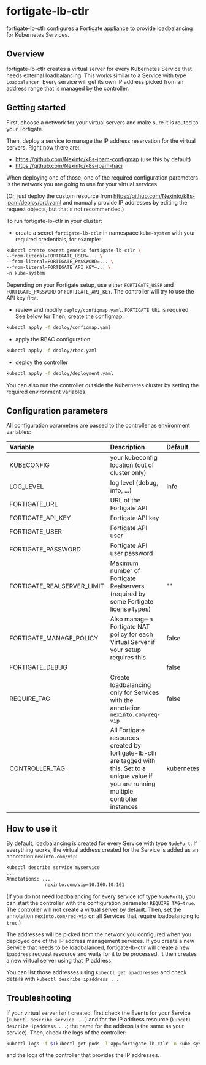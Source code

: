 # fortigate-lb-ctlr

fortigate-lb-ctlr configures a Fortigate appliance to provide loadbalancing for Kubernetes Services.

## Overview

fortigate-lb-ctlr creates a virtual server for every Kubernetes Service that needs external loadbalancing.
This works similar to a Service with type `Loadbalancer`. Every service will get its own IP address picked from an
address range that is managed by the controller.

## Getting started

First, choose a network for your virtual servers and make sure it is routed to your Fortigate.

Then, deploy a service to manage the IP address reservation for the virtual servers. Right now there are:

 * https://github.com/Nexinto/k8s-ipam-configmap (use this by default)
 * https://github.com/Nexinto/k8s-ipam-haci

When deploying one of those, one of the required configuration parameters is the network you are going to use for
your virtual services.

(Or, just deploy the custom resource from https://github.com/Nexinto/k8s-ipam/deploy/crd.yaml and manually provide
IP addresses by editing the request objects, but that's not recommended.)

To run fortigate-lb-ctlr in your cluster:

- create a secret `fortigate-lb-ctlr` in namespace `kube-system` with your required credentials, for example:

```bash
kubectl create secret generic fortigate-lb-ctlr \
--from-literal=FORTIGATE_USER=... \
--from-literal=FORTIGATE_PASSWORD=... \
--from-literal=FORTIGATE_API_KEY=... \
-n kube-system
```

Depending on your Fortigate setup, use either `FORTIGATE_USER` and `FORTIGATE_PASSWORD` or `FORTIGATE_API_KEY`.
The controller will try to use the API key first.

- review and modify `deploy/configmap.yaml`. `FORTIGATE_URL` is required. See below for Then, create the configmap:

```bash
kubectl apply -f deploy/configmap.yaml
```

- apply the RBAC configuration:

```bash
kubectl apply -f deploy/rbac.yaml
```

- deploy the controller

```bash
kubectl apply -f deploy/deployment.yaml
```

You can also run the controller outside the Kubernetes cluster by setting the required environment variables.

## Configuration parameters

All configuration parameters are passed to the controller as environment variables:

| Variable | Description | Default |
|:-----|:------------|:--------|
|KUBECONFIG|your kubeconfig location (out of cluster only)||
|LOG_LEVEL|log level (debug, info, ...)|info|
|FORTIGATE_URL|URL of the Fortigate API||
|FORTIGATE_API_KEY|Fortigate API key||
|FORTIGATE_USER|Fortigate API user||
|FORTIGATE_PASSWORD|Fortigate API user password||
|FORTIGATE_REALSERVER_LIMIT|Maximum number of Fortigate Realservers (required by some Fortigate license types)|""|
|FORTIGATE_MANAGE_POLICY|Also manage a Fortigate NAT policy for each Virtual Server if your setup requires this|false|
|FORTIGATE_DEBUG||false|
|REQUIRE_TAG|Create loadbalancing only for Services with the annotation `nexinto.com/req-vip`|false|
|CONTROLLER_TAG|All Fortigate resources created by fortigate-lb-ctlr are tagged with this. Set to a unique value if you are running multiple controller instances|kubernetes|

## How to use it

By default, loadbalancing is created for every Service with type `NodePort`. If everything works, the 
virtual address created for the Service is added as an annotation `nexinto.com/vip`:

```bash
kubectl describe service myservice
...
Annotations: ...
              nexinto.com/vip=10.160.10.161

```
(If you do not need loadbalancing for every service (of type `NodePort`), you can start the controller
with the configuration parameter `REQUIRE_TAG=true`. The controller will not create a virtual server
by default. Then, set the annotation `nexinto.com/req-vip` on all Services that require loadbalancing to `true`.)

The addresses will be picked from the network you configured when you deployed one of the IP address
management services. If you create a new Service that needs to be loadbalanced, fortigate-lb-ctlr will
create a new `ipaddress` request resource and waits for it to be processed. It then creates a new
virtual server using that IP address.

You can list those addresses using `kubectl get ipaddresses` and check details with `kubectl describe ipaddress ...`

## Troubleshooting

If your virtual server isn't created, first check the Events for your Service (`kubectl describe service ...`)
and for the IP address resource (`kubcetl describe ipaddress ...`; the name for the address is the same as your service).
Then, check the logs of the controller:

```bash
kubectl logs -f $(kubectl get pods -l app=fortigate-lb-ctlr -n kube-system -o jsonpath='{.items[0].metadata.name}') -n kube-system
```

and the logs of the controller that provides the IP addresses.
